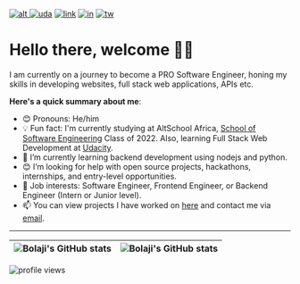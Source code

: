 <a href="https://altschoolafrica.com/schools/engineering">![alt](https://user-images.githubusercontent.com/70530526/194544818-3ed163d3-0a22-4bcc-8441-0888bd6a2036.png)
</a>
<a href="https://www.udacity.com/course/full-stack-web-developer-nanodegree--nd0044">![uda](https://user-images.githubusercontent.com/70530526/194544944-14789b81-9cd3-44f3-be21-1438ba5a04c1.png)</a>
<a href="#">![link](https://user-images.githubusercontent.com/70530526/194545073-72e9972d-66a9-4b10-b217-ddca946946b3.png)</a>
<a href="https://www.linkedin.com/in/omobolajisonde/">![in](https://user-images.githubusercontent.com/70530526/194545129-cbf39e7d-4585-4496-8ecb-af2110e9a6a5.png)</a>
<a href="https://twitter.com/iamsonde">![tw](https://user-images.githubusercontent.com/70530526/194545182-2a7e8263-28a5-4258-8a71-7612f5f3d1bf.png)</a>

# Hello there, welcome 👋🏾

I am currently on a journey to become a PRO Software Engineer, honing my skills in developing websites, full stack web applications, APIs etc.

**Here's a quick summary about me**:

- 😊 Pronouns: He/him
- 💡 Fun fact: I'm currently studying at AltSchool Africa, [School of Software Engineering](https://altschoolafrica.com/schools/engineering) Class of 2022. Also, learning Full Stack Web Development at [Udacity](https://www.udacity.com/course/full-stack-web-developer-nanodegree--nd0044).
- 🌱 I’m currently learning backend development using nodejs and python.
- 😊 I’m looking for help with open source projects, hackathons, internships, and entry-level opportunities.
- 💼 Job interests: Software Engineer, Frontend Engineer, or Backend Engineer (Intern or Junior level).
- 📫 You can view projects I have worked on [here](https://github.com/omobolajisonde?tab=repositories) and contact me via <a href="mailto:wisdomomobolaji@gmail.com">email</a>.
---

| <img align="center" src="https://github-readme-stats.vercel.app/api?username=omobolajisonde&theme=tokyonight&show_icons=true&include_all_commits=true&hide_border=true" alt="Bolaji's GitHub stats" /> | <img align="center" src="https://github-readme-stats.vercel.app/api/top-langs/?username=omobolajisonde&theme=dark&layout=compact&langs_count=8&hide=php&hide_border=true" alt="Bolaji's GitHub stats" /> |
| ------------- | ------------- |

<img src="https://gpvc.arturio.dev/omobolajisonde" alt="profile views">
